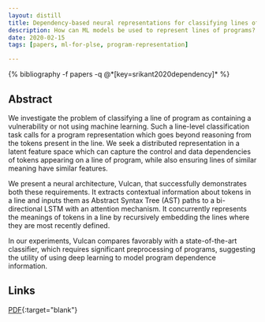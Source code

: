```yaml
---
layout: distill
title: Dependency-based neural representations for classifying lines of programs
description: How can ML models be used to represent lines of programs? We design a dependency-graph based neural representation of programs, which evaluates whether a given line of code has a vulnerability in it or not.
date: 2020-02-15
tags: [papers, ml-for-plse, program-representation]

---
```

<div class="publications">
    {% bibliography -f papers -q @*[key=srikant2020dependency]* %}
</div>

## Abstract 
We investigate the problem of classifying a line of program as containing a vulnerability or not using machine learning. Such a line-level classification task calls for a program representation which goes beyond reasoning from the tokens present in the line. We seek a distributed representation in a latent feature space which can capture the control and data dependencies of tokens appearing on a line of program, while also ensuring lines of similar meaning have similar features. 

We present a neural architecture, Vulcan, that successfully demonstrates both these requirements. It extracts contextual information about tokens in a line and inputs them as Abstract Syntax Tree (AST) paths to a bi-directional LSTM with an attention mechanism. It concurrently represents the meanings of tokens in a line by recursively embedding the lines where they are most recently defined. 

In our experiments, Vulcan compares favorably with a state-of-the-art classifier, which requires significant preprocessing of programs, suggesting the utility of using deep learning to model program dependence information.


## Links
[PDF](https://arxiv.org/pdf/2004.10166.pdf){:target="blank"}




